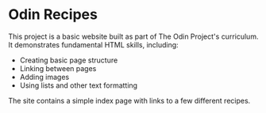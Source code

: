 # Odin Recipes

This project is a basic website built as part of The Odin Project's curriculum. It demonstrates fundamental HTML skills, including:

*   Creating basic page structure
*   Linking between pages
*   Adding images
*   Using lists and other text formatting

The site contains a simple index page with links to a few different recipes.